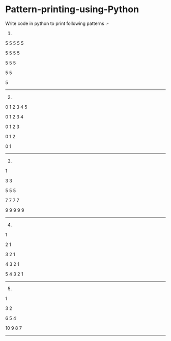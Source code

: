 # Pattern-printing-using-Python

Write code in python to print following patterns :-

1.

5 5 5 5 5

5 5 5 5

5 5 5

5 5

5

--------------------------------------------------

2.

0 1 2 3 4 5

0 1 2 3 4

0 1 2 3

0 1 2

0 1

-------------------------------------------------
3.

1

3 3

5 5 5

7 7 7 7

9 9 9 9 9

-------------------------------------------------
4.

1

2 1

3 2 1

4 3 2 1

5 4 3 2 1

-------------------------------------------------
5.

1 

3 2

6 5 4 

10 9 8 7 

------------------------------------------------

